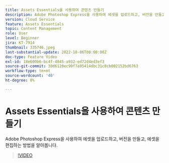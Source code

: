 ```yaml
---
title: Assets Essentials을 사용하여 콘텐츠 만들기
description: Adobe Photoshop Express을 사용하여 에셋을 업로드하고, 버전을 만들고, 에셋을 편집하는 방법을 알아봅니다.
version: Cloud Service
feature: Assets Essentials
topic: Content Management
role: User
level: Beginner
jira: KT-7914
thumbnail: 335746.jpeg
last-substantial-update: 2022-10-06T00:00:00Z
doc-type: Feature Video
exl-id: 18e600b6-bc4f-4045-a932-ed72d4ed3ef3
source-git-commit: 30d6120ec99f7a95414dbc31c0cb002152bd6763
workflow-type: tm+mt
source-wordcount: '40'
ht-degree: 0%

---
```


# Assets Essentials을 사용하여 콘텐츠 만들기

Adobe Photoshop Express을 사용하여 에셋을 업로드하고, 버전을 만들고, 에셋을 편집하는 방법을 알아봅니다.

>[!VIDEO](https://video.tv.adobe.com/v/335746?quality=12&learn=on)
